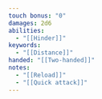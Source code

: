 ```yaml
---
touch bonus: "0"
damages: 2d6
abilities:
  - "[[Hinder]]"
keywords:
  - "[[Distance]]"
handed: "[[Two-handed]]"
notes:
  - "[[Reload]]"
  - "[[Quick attack]]"
---
```

